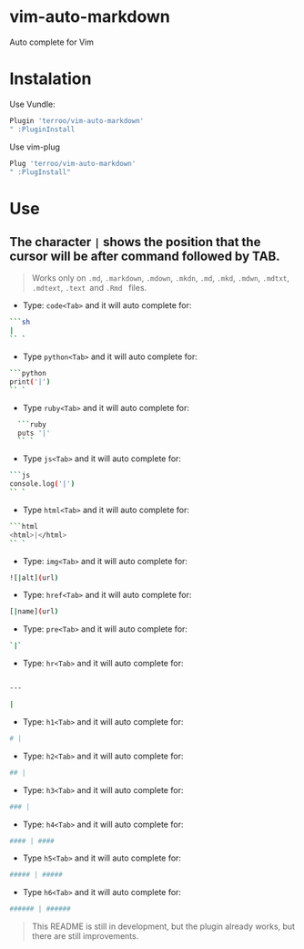 # vim-auto-markdown
Auto complete for Vim

# Instalation
Use Vundle:
```sh
Plugin 'terroo/vim-auto-markdown'
" :PluginInstall
```

Use vim-plug

```sh
Plug 'terroo/vim-auto-markdown'
" :PlugInstall"
```

# Use
## The character `|` shows the position that the cursor will be after command followed by TAB.
> Works only on `.md`, `.markdown`, `.mdown`, `.mkdn`, `.md`, `.mkd`, `.mdwn`, `.mdtxt`, `.mdtext`, `.text `and `.Rmd ` files.

+ Type: `code<Tab>` and it will auto complete for:
```sh
```sh
|
`` `

```
+ Type `python<Tab>` and it will auto complete for:
```sh
```python
print('|')
`` `
```
+ Type `ruby<Tab>` and it will auto complete for:
```sh
  ```ruby
  puts '|'
  `` `
```
+ Type `js<Tab>` and it will auto complete for:
```sh
```js
console.log('|')
`` `
```
+ Type `html<Tab>` and it will auto complete for:
```sh
```html
<html>|</html>
`` `
```
+ Type: `img<Tab>` and it will auto complete for:
```sh
![|alt](url)
```
+ Type: `href<Tab>` and it will auto complete for:
```sh
[|name](url)
```
+ Type: `pre<Tab>` and it will auto complete for:
```sh
`|`
```
+ Type: `hr<Tab>` and it will auto complete for:
```sh

---

|
```
+ Type: `h1<Tab>` and it will auto complete for:
```sh
# |
```
+ Type: `h2<Tab>` and it will auto complete for:
```sh
## |
```
+ Type: `h3<Tab>` and it will auto complete for:
```sh
### |
```
+ Type: `h4<Tab>` and it will auto complete for:
```sh
#### | ####
```
+ Type `h5<Tab>` and it will auto complete for:
```sh
##### | #####
```
+ Type `h6<Tab>` and it will auto complete for:
```sh
###### | ######
```
> This README is still in development, but the plugin already works, but there are still improvements.
